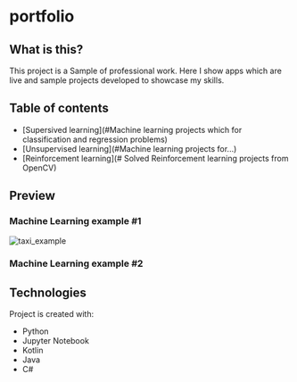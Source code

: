 # portfolio

## What is this?
This project is a Sample of professional work. Here I show apps which are live and sample projects developed to showcase my skills.

## Table of contents
* [Supersived learning](#Machine learning projects which for classification and regression problems)
* [Unsupervised learning](#Machine learning projects for...)
* [Reinforcement learning](# Solved Reinforcement learning projects from OpenCV)

## Preview

### Machine Learning example #1
![taxi_example](portfolio/samples_images/RL_TAXI.png)

### Machine Learning example #2

	
## Technologies
Project is created with:
* Python
* Jupyter Notebook
* Kotlin
* Java
* C#
